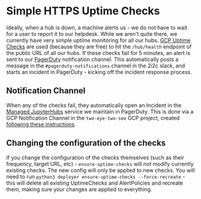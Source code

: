 # Simple HTTPS Uptime Checks

Ideally, when a hub is down, a machine alerts us - we do not have to wait for a user
to report it to our helpdesk. While we aren't quite there, we currently have very simple
uptime monitoring for all our hubs. [GCP Uptime Checks](https://cloud.google.com/monitoring/uptime-checks)
are used (because they are free) to hit the `/hub/health` endpoint
of the public URL of all our hubs. If these checks fail for 5 minutes, an alert is sent
to our [PagerDuty](https://team-compass.2i2c.org/en/latest/projects/managed-hubs/incidents.html)
notification channel. This automatically posts a message in the `#pagerduty-notifications`
channel in the 2i2c slack, and starts an incident in PagerDuty - kicking off the incident
response process.

## Notification Channel

When any of the checks fail, they automatically open an Incident in the
[Managed JupyterHubs](https://2i2c-org.pagerduty.com/service-directory/PS10YJ3) service
we maintain in PagerDuty. This is done via a GCP Notification Channel in the `two-eye-two-see`
GCP project, created [following these instructions](https://cloud.google.com/monitoring/support/notification-options#pagerduty).

## Changing the configuration of the checks

If you change the configuration of the checks themselves (such as their frequency,
target URL, etc) - `ensure-uptime-checks` will *not* modify currently existing checks. The new
config will only be applied to new checks. You will need to run
`python3 deployer ensure-uptime-checks --force-recreate` - this will delete all existing
UptimeChecks and AlertPolicies and recreate them, making sure your changes are applied to
everything.
